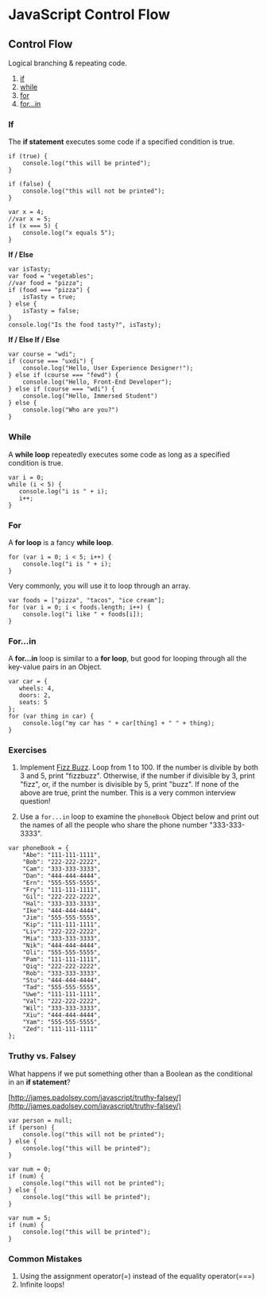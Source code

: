 JavaScript Control Flow
===================================

Control Flow
------------

Logical branching & repeating code.

1. [if](https://developer.mozilla.org/en-US/docs/Web/JavaScript/Reference/Statements/if...else)
2. [while](https://developer.mozilla.org/en-US/docs/Web/JavaScript/Reference/Statements/while)
3. [for](https://developer.mozilla.org/en-US/docs/Web/JavaScript/Reference/Statements/for)
4. [for...in](https://developer.mozilla.org/en-US/docs/Web/JavaScript/Reference/Statements/for...in)

### If ###

The **if statement** executes some code if a specified condition is true.

```
if (true) {
    console.log("this will be printed");
}
```

```
if (false) {
    console.log("this will not be printed");
}
```

```
var x = 4;
//var x = 5;
if (x === 5) {
    console.log("x equals 5");
}
```

__If / Else__

```
var isTasty;
var food = "vegetables";
//var food = "pizza";
if (food === "pizza") {
    isTasty = true;
} else {
    isTasty = false;
}
console.log("Is the food tasty?", isTasty);
```

__If / Else If / Else__

```
var course = "wdi";
if (course === "uxdi") {
    console.log("Hello, User Experience Designer!");
} else if (course === "fewd") {
    console.log("Hello, Front-End Developer");
} else if (course === "wdi") {
    console.log("Hello, Immersed Student")
} else {
    console.log("Who are you?")
}
```

### While ###

A **while loop** repeatedly executes some code as long as a specified
condition is true.

```
var i = 0;
while (i < 5) {
   console.log("i is " + i);
   i++;
}
```

### For ###

A **for loop** is a fancy **while loop**.

```
for (var i = 0; i < 5; i++) {
    console.log("i is " + i);
}
```

Very commonly, you will use it to loop through an array.

```
var foods = ["pizza", "tacos", "ice cream"];
for (var i = 0; i < foods.length; i++) {
    console.log("i like " + foods[i]);
}
```

### For...in ###

A **for...in** loop is similar to a **for loop**, but good for looping
through all the key-value pairs in an Object.

```
var car = {
   wheels: 4,
   doors: 2,
   seats: 5
};
for (var thing in car) {
    console.log("my car has " + car[thing] + " " + thing);
}
```

### Exercises ###

1. Implement [Fizz Buzz](http://en.wikipedia.org/wiki/Fizz_buzz). Loop
   from 1 to 100.  If the number is divible by both 3 and 5, print
   "fizzbuzz". Otherwise, if the number if divisible by 3, print
   "fizz", or, if the number is divisible by 5, print "buzz". If none
   of the above are true, print the number. This is a very common
   interview question!

2. Use a `for...in` loop to examine the `phoneBook` Object below and print
   out the names of all the people who share the phone number "333-333-3333".

```
var phoneBook = {
    "Abe": "111-111-1111",
    "Bob": "222-222-2222",
    "Cam": "333-333-3333",
    "Dan": "444-444-4444",
    "Ern": "555-555-5555",
    "Fry": "111-111-1111",
    "Gil": "222-222-2222",
    "Hal": "333-333-3333",
    "Ike": "444-444-4444",
    "Jim": "555-555-5555",
    "Kip": "111-111-1111",
    "Liv": "222-222-2222",
    "Mia": "333-333-3333",
    "Nik": "444-444-4444",
    "Oli": "555-555-5555",
    "Pam": "111-111-1111",
    "Qiq": "222-222-2222",
    "Rob": "333-333-3333",
    "Stu": "444-444-4444",
    "Tad": "555-555-5555",
    "Uwe": "111-111-1111",
    "Val": "222-222-2222",
    "Wil": "333-333-3333",
    "Xiu": "444-444-4444",
    "Yam": "555-555-5555",
    "Zed": "111-111-1111"
};
```

### Truthy vs. Falsey

What happens if we put something other than a Boolean as the conditional
in an **if statement**?

[http://james.padolsey.com/javascript/truthy-falsey/](http://james.padolsey.com/javascript/truthy-falsey/)

```
var person = null;
if (person) {
    console.log("this will not be printed");
} else {
    console.log("this will be printed");
}
```

```
var num = 0;
if (num) {
    console.log("this will not be printed");
} else {
    console.log("this will be printed");
}
```

```
var num = 5;
if (num) {
    console.log("this will be printed");
}
```

### Common Mistakes

1. Using the assignment operator(=) instead of the equality operator(===)
2. Infinite loops!
